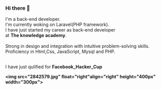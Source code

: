 ### Hi there 👋
I'm a back-end developer.<br> I'm currently woking on Laravel(PHP framework).<br>
I have just started my career as back-end developer<br> at
<strong>The knowledge academy</strong>.<br><br>
Strong in design and integration with intuitive problem-solving skills.
<br>
Proficiency in Html,Css, JavaScript, Mysql and PHP.<br><br>

I have just qulified for <strong>Facebook_Hacker_Cup</p>

  <img src="2842579.jpg" float="right"align="right"  height="400px" width="300px">
